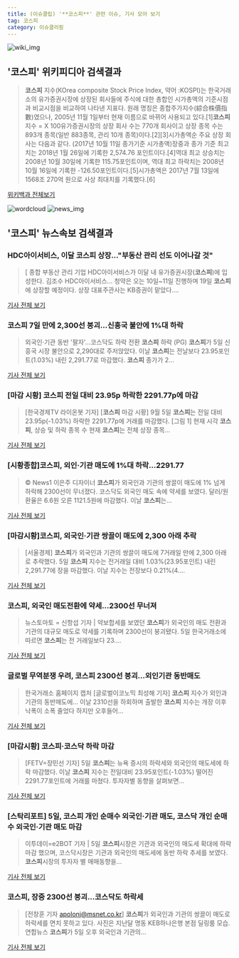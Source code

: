 ```yaml
---
title: (이슈클립) '**코스피**' 관련 이슈, 기사 모아 보기
tag: 코스피
category: 이슈클리핑
---
```

![wiki_img](https://user-images.githubusercontent.com/42597476/44503234-41136a80-a6d0-11e8-9071-6fc6418eafe4.png)
## **'**코스피**'** 위키피디아 검색결과
>**코스피** 지수(KOrea composite Stock Price Index, 약어 :KOSPI)는 한국거래소의 유가증권시장에 상장된 회사들에 주식에 대한 총합인 시가총액의 기준시점과 비교시점을 비교하여 나타낸 지표다. 원래 명칭은 종합주가지수(綜合株價指數)였으나, 2005년 11월 1일부터 현재 이름으로 바뀌어 사용되고 있다.[1]**코스피** 지수 =
X 100유가증권시장의 상장 회사 수는 770개 회사이고 상장 종목 수는 893개 종목(일반 883종목, 관리 10개 종목)이다.[2][3]시가총액순 주요 상장 회사는 다음과 같다. (2017년 10월 11일 종가기준 시가총액)장중과 종가 기준 최고치는 2018년 1월 26일에 기록한 2,574.76 포인트이다.[4]역대 최고 상승치는 2008년 10월 30일에 기록한 115.75포인트이며, 역대 최고 하락치는 2008년 10월 16일에 기록한 -126.50포인트이다.[5]시가총액은 2017년 7월 13일에 1568조 270억 원으로 사상 최대치를 기록했다.[6]

<a href="https://ko.wikipedia.org/wiki/코스피" target="_blank">위키백과 전체보기</a>

![wordcloud](https://s3.ap-northeast-2.amazonaws.com/lyrics101-wordcloud/2018-09-05-1536130651.png)
![news_img](https://user-images.githubusercontent.com/42597476/44507050-1206f400-a6e4-11e8-8d98-7ffbfebb353f.png)
## **'**코스피**'** 뉴스속보 검색결과
### HDC아이서비스, 이달 **코스피** 상장…"부동산 관리 선도 이어나갈 것"

>[ 종합 부동산 관리 기업 HDC아이서비스가 이달 내 유가증권시장(**코스피**)에 입성한다. 김조수 HDC아이서비스... 청약은 오는 10일~11일 진행하며 19일 **코스피**에 상장할 예정이다. 상장 대표주관사는 KB증권이 맡았다....

<a href="http://view.asiae.co.kr/news/view.htm?idxno=2018090513220026061" target="_blank">기사 전체 보기</a>

### **코스피** 7일 만에 2,300선 붕괴…신흥국 불안에 1%대 하락

>외국인·기관 동반 '팔자'…코스닥도 하락 전환 **코스피** 하락 (PG) **코스피**가 5일 신흥국 시장 불안으로 2,290대로 주저앉았다. 이날 **코스피**는 전날보다 23.95포인트(1.03%) 내린 2,291.77로 마감했다. **코스피** 종가가 2...

<a href="http://app.yonhapnews.co.kr/YNA/Basic/SNS/r.aspx?c=AKR20180905126400008&did=1195m" target="_blank">기사 전체 보기</a>

### [마감 시황] **코스피** 전일 대비 23.95p 하락한 2291.77p에 마감

>[한국경제TV 라이온봇 기자] [**코스피** 마감 시황] 9월 5일 **코스피**는 전일 대비 23.95p(-1.03%) 하락한 2291.77p에 거래를 마감했다. [그림 1] 현재 시각 **코스피**, 상승 및 하락 종목 수 현재 **코스피**는 전체 상장 종목...

<a href="http://news.wowtv.co.kr/NewsCenter/News/Read?articleId=A201809050397&t=NN" target="_blank">기사 전체 보기</a>

### [시황종합]**코스피**, 외인·기관 매도에 1%대 하락…2291.77

>© News1 이은주 디자이너 **코스피**가 외국인과 기관의 쌍끌이 매도에 1% 넘게 하락해 2300선이 무너졌다. 코스닥도 외국인 매도 속에 약세를 보였다. 달러/원 환율은 6.6원 오른 1121.5원에 마감했다. 이날 **코스피**는...

<a href="http://news1.kr/articles/?3418254" target="_blank">기사 전체 보기</a>

### [마감시황]**코스피**, 외국인·기관 쌍끌이 매도에 2,300 아래 추락

>[서울경제] **코스피**가 외국인과 기관의 쌍끌이 매도에 7거래일 만에 2,300 아래로 추락했다. 5일 **코스피** 지수는 전거래일 대비 1.03%(23.95포인트) 내린 2,291.77에 장을 마감했다. 이날 지수는 전장보다 0.21%(4....

<a href="http://www.sedaily.com/NewsView/1S4IPM4PTX" target="_blank">기사 전체 보기</a>

### **코스피**, 외국인 매도전환에 약세…2300선 무너져

>뉴스토마토 = 신항섭 기자 |  약보합세를 보였던 **코스피**가 외국인의 매도 전환과 기관의 대규모 매도로 약세를 기록하며 2300선이 붕괴됐다.   5일 한국거래소에 따르면 **코스피**는 전 거래일보다 23....

<a href="http://www.newstomato.com/ReadNews.aspx?no=845236" target="_blank">기사 전체 보기</a>

### 글로벌 무역분쟁 우려, **코스피** 2300선 붕괴…외인기관 동반매도

>한국거래소 홈페이지 캡처 [글로벌이코노믹 최성해 기자] **코스피** 지수가 외인과 기관의 동반매도에... 이날 2310선을 하회하며 출발한 **코스피** 지수는 개장 이후 낙폭이 소폭 줄었다 하지만 오후들어...

<a href="http://www.g-enews.com/ko-kr/news/article/news_all/201809051544083580c642673384_1/article.html" target="_blank">기사 전체 보기</a>

### [마감시황] **코스피**·코스닥 하락 마감

>[FETV=장민선 기자] 5일 **코스피**는 뉴욕 증시의 하락세와 외국인의 매도세에 하락 마감했다. 이날 **코스피** 지수는 전일대비 23.95포인트(-1.03%) 떨어진 2291.77포인트에 거래를 마쳤다.   투자자별 동향을 살펴보면...

<a href="http://www.fetv.co.kr/news/article.html?no=12051" target="_blank">기사 전체 보기</a>

### [스탁리포트] 5일, **코스피** 개인 순매수 외국인·기관 매도, 코스닥 개인 순매수 외국인·기관 매도 마감

>이투데이=e2BOT 기자 | 5일 **코스피**시장은 기관과 외국인의 매도세 확대에 하락 마감 했으며, 코스닥시장은 기관과 외국인의 매도세에 동반 하락 추세를 보였다. **코스피**시장의 투자자 별 매매동향을...

<a href="http://www.etoday.co.kr/news/section/newsview.php?idxno=1660354" target="_blank">기사 전체 보기</a>

### **코스피**, 장중 2300선 붕괴…코스닥도 하락세

>[전창훈 기자 apolonj@msnet.co.kr] **코스피**가 외국인과 기관의 쌍끌이 매도로 하락세를 면치 못하고 있다. 사진은 지난달 명동 KEB하나은행 본점 딜링룸 모습. 연합뉴스 **코스피**가 5일 오후 외국인과 기관의...

<a href="http://news.imaeil.com/Finance/2018090515403846217" target="_blank">기사 전체 보기</a>


